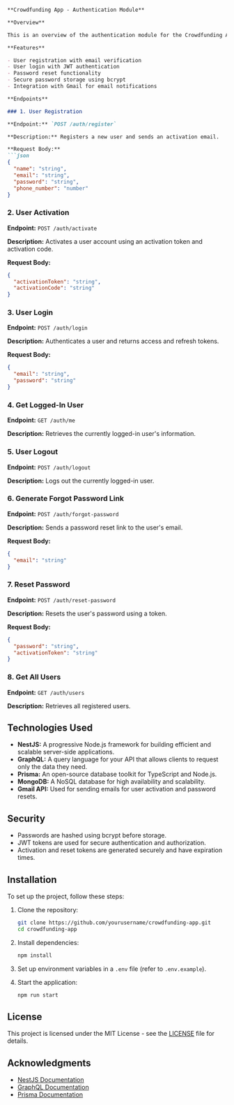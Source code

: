 ```markdown

**Crowdfunding App - Authentication Module**

**Overview**

This is an overview of the authentication module for the Crowdfunding App built using NestJS, GraphQL, Prisma, MongoDB, and Gmail for email services. The authentication module includes user registration, login, email verification, password reset, and user management functionalities.

**Features**

- User registration with email verification
- User login with JWT authentication
- Password reset functionality
- Secure password storage using bcrypt
- Integration with Gmail for email notifications

**Endpoints**

### 1. User Registration

**Endpoint:** `POST /auth/register`

**Description:** Registers a new user and sends an activation email.

**Request Body:**
```json
{
  "name": "string",
  "email": "string",
  "password": "string",
  "phone_number": "number"
}
```

### 2. User Activation

**Endpoint:** `POST /auth/activate`

**Description:** Activates a user account using an activation token and activation code.

**Request Body:**
```json
{
  "activationToken": "string",
  "activationCode": "string"
}
```

### 3. User Login

**Endpoint:** `POST /auth/login`

**Description:** Authenticates a user and returns access and refresh tokens.

**Request Body:**
```json
{
  "email": "string",
  "password": "string"
}
```

### 4. Get Logged-In User

**Endpoint:** `GET /auth/me`

**Description:** Retrieves the currently logged-in user's information.

### 5. User Logout

**Endpoint:** `POST /auth/logout`

**Description:** Logs out the currently logged-in user.

### 6. Generate Forgot Password Link

**Endpoint:** `POST /auth/forgot-password`

**Description:** Sends a password reset link to the user's email.

**Request Body:**
```json
{
  "email": "string"
}
```

### 7. Reset Password

**Endpoint:** `POST /auth/reset-password`

**Description:** Resets the user's password using a token.

**Request Body:**
```json
{
  "password": "string",
  "activationToken": "string"
}
```

### 8. Get All Users

**Endpoint:** `GET /auth/users`

**Description:** Retrieves all registered users.

## Technologies Used

- **NestJS:** A progressive Node.js framework for building efficient and scalable server-side applications.
- **GraphQL:** A query language for your API that allows clients to request only the data they need.
- **Prisma:** An open-source database toolkit for TypeScript and Node.js.
- **MongoDB:** A NoSQL database for high availability and scalability.
- **Gmail API:** Used for sending emails for user activation and password resets.

## Security

- Passwords are hashed using bcrypt before storage.
- JWT tokens are used for secure authentication and authorization.
- Activation and reset tokens are generated securely and have expiration times.

## Installation

To set up the project, follow these steps:

1. Clone the repository:
   ```bash
   git clone https://github.com/yourusername/crowdfunding-app.git
   cd crowdfunding-app
   ```

2. Install dependencies:
   ```bash
   npm install
   ```

3. Set up environment variables in a `.env` file (refer to `.env.example`).

4. Start the application:
   ```bash
   npm run start
   ```

## License

This project is licensed under the MIT License - see the [LICENSE](LICENSE) file for details.

## Acknowledgments

- [NestJS Documentation](https://docs.nestjs.com/)
- [GraphQL Documentation](https://graphql.org/)
- [Prisma Documentation](https://www.prisma.io/docs)
```